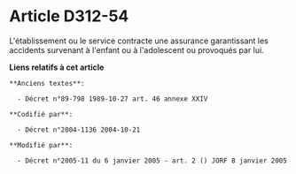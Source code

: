 # Article D312-54

L'établissement ou le service contracte une assurance garantissant les accidents survenant à l'enfant ou à l'adolescent ou
provoqués par lui.

**Liens relatifs à cet article**

	**Anciens textes**:

	  - Décret n°89-798 1989-10-27 art. 46 annexe XXIV

	**Codifié par**:

	  - Décret n°2004-1136 2004-10-21

	**Modifié par**:

	  - Décret n°2005-11 du 6 janvier 2005 - art. 2 () JORF 8 janvier 2005
